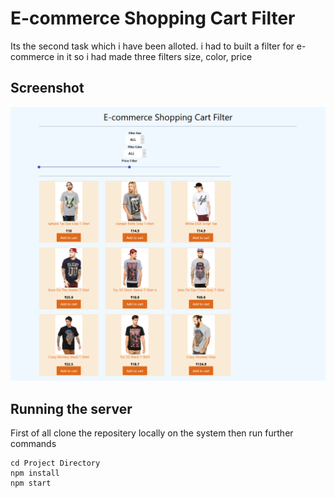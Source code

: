 # E-commerce Shopping Cart Filter
Its the second task which i have been alloted. i had to built a filter for e-commerce in it so i had made three filters size, color, price
## Screenshot
<img src="Screenshot_2020-05-09 React App(1).png"/>

## Running the server

First of all clone the repositery locally on the system
then run further commands<br/>

```
cd Project Directory
npm install
npm start
```
